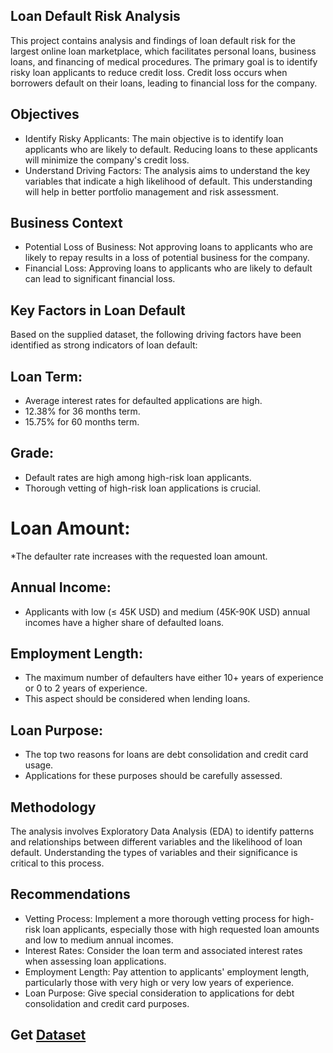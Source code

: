 ## Loan Default Risk Analysis
 
This project contains analysis and findings of loan default risk for the largest online loan marketplace, which facilitates personal loans, business loans, and financing of medical procedures. The primary goal is to identify risky loan applicants to reduce credit loss. Credit loss occurs when borrowers default on their loans, leading to financial loss for the company.

## Objectives
* Identify Risky Applicants: The main objective is to identify loan applicants who are likely to default. Reducing loans to these applicants will minimize the company's credit loss.
* Understand Driving Factors: The analysis aims to understand the key variables that indicate a high likelihood of default. This understanding will help in better portfolio management and risk assessment.
## Business Context
* Potential Loss of Business: Not approving loans to applicants who are likely to repay results in a loss of potential business for the company.
* Financial Loss: Approving loans to applicants who are likely to default can lead to significant financial loss.
## Key Factors in Loan Default
Based on the supplied dataset, the following driving factors have been identified as strong indicators of loan default:

## Loan Term:

* Average interest rates for defaulted applications are high.
* 12.38% for 36 months term.
* 15.75% for 60 months term.
## Grade:

* Default rates are high among high-risk loan applicants.
* Thorough vetting of high-risk loan applications is crucial.
# Loan Amount:

*The defaulter rate increases with the requested loan amount.
## Annual Income:

* Applicants with low (≤ 45K USD) and medium (45K-90K USD) annual incomes have a higher share of defaulted loans.
## Employment Length:

* The maximum number of defaulters have either 10+ years of experience or 0 to 2 years of experience.
* This aspect should be considered when lending loans.
## Loan Purpose:

* The top two reasons for loans are debt consolidation and credit card usage.
* Applications for these purposes should be carefully assessed.
## Methodology
The analysis involves Exploratory Data Analysis (EDA) to identify patterns and relationships between different variables and the likelihood of loan default. Understanding the types of variables and their significance is critical to this process.

## Recommendations
* Vetting Process: Implement a more thorough vetting process for high-risk loan applicants, especially those with high requested loan amounts and low to medium annual incomes.
* Interest Rates: Consider the loan term and associated interest rates when assessing loan applications.
* Employment Length: Pay attention to applicants' employment length, particularly those with very high or very low years of experience.
* Loan Purpose: Give special consideration to applications for debt consolidation and credit card purposes.
## Get [Dataset](https://www.kaggle.com/datasets/ahmedmohameddawoud/lending-club-loan-data-most-accurate/data)
 

